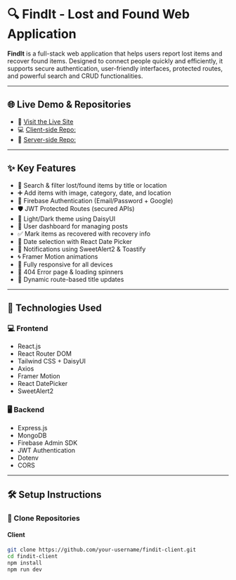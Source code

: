 # 🔍 FindIt - Lost and Found Web Application

**FindIt** is a full-stack web application that helps users report lost items and recover found items. Designed to connect people quickly and efficiently, it supports secure authentication, user-friendly interfaces, protected routes, and powerful search and CRUD functionalities.

---

## 🌐 Live Demo & Repositories



- 🔗 [Visit the Live Site](https://assignment-eleven-8c528.web.app/)
- 💻 [Client-side Repo:](https://github.com/Soriful-Hasan/find-it-project)
- 🔧 [Server-side Repo:](https://github.com/Soriful-Hasan/find-it-server-project)

---

## ✨ Key Features

- 🔎 Search & filter lost/found items by title or location
- ➕ Add items with image, category, date, and location
- 🔐 Firebase Authentication (Email/Password + Google)
- 🛡️ JWT Protected Routes (secured APIs)
- 🎨 Light/Dark theme using DaisyUI
- 🧑 User dashboard for managing posts
- ✅ Mark items as recovered with recovery info
- 📅 Date selection with React Date Picker
- 💬 Notifications using SweetAlert2 & Toastify
- 🌀 Framer Motion animations
- 📱 Fully responsive for all devices
- 🚫 404 Error page & loading spinners
- 🔁 Dynamic route-based title updates

---

## 🧱 Technologies Used

### 💻 Frontend

- React.js
- React Router DOM
- Tailwind CSS + DaisyUI
- Axios
- Framer Motion
- React DatePicker
- SweetAlert2

### 🖥 Backend

- Express.js
- MongoDB 
- Firebase Admin SDK
- JWT Authentication
- Dotenv
- CORS

---



## 🛠 Setup Instructions

### 🔄 Clone Repositories

#### Client

```bash
git clone https://github.com/your-username/findit-client.git
cd findit-client
npm install
npm run dev
```
